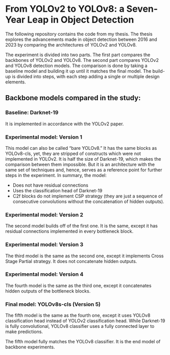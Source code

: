 # From YOLOv2 to YOLOv8: a Seven-Year Leap in Object Detection
The following repository contains the code from my thesis. The thesis explores the advancements made in object detection between 2016 and 2023 by comparing the architectures of YOLOv2 and YOLOv8. 

The experiment is divided into two parts. The first part compares the backbones of YOLOv2 and YOLOv8. The second part compares YOLOv2 and YOLOv8 detection models. The comparison is done by taking a baseline model and building it up until it matches the final model. The build-up is divided into steps, with each step adding a single or multiple design elements.

## Backbone models compared in the study:

### Baseline: Darknet-19
It is implemented in accordance with the YOLOv2 paper.

### Experimental model: Version 1
This model can also be called “bare YOLOv8.” It has the same blocks as YOLOv8-cls, yet, they are stripped of constructs which were not implemented in YOLOv2. It is half the size of Darknet-19, which makes the comparison between them impossible. But it is an architecture with the same set of techniques and, hence, serves as a reference point for further steps in the experiment. In summary, the model:
- Does not have residual connections
- Uses the classification head of Darknet-19
- C2f blocks do not implement CSP strategy (they are just a sequence of consecutive convolutions without the concatenation of hidden outputs).

### Experimental model: Version 2
The second model builds off of the first one. It is the same, except it has residual connections implemented in every bottleneck block.

### Experimental model: Version 3
The third model is the same as the second one, except it implements Cross Stage Partial strategy. It does not concatenate hidden outputs.

### Experimental model: Version 4
The fourth model is the same as the third one, except it concatenates hidden outputs of the bottleneck blocks.

### Final model: YOLOv8s-cls (Version 5)

The fifth model is the same as the fourth one, except it uses YOLOv8 classification head instead of YOLOv2 classification head. While Darknet-19 is fully convolutional, YOLOv8 classifier uses a fully connected layer to make predictions.

The fifth model fully matches the YOLOv8 classifier. It is the end model of backbone experiments.








